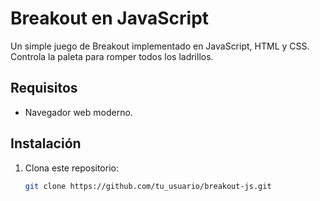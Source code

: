 # Breakout en JavaScript

Un simple juego de Breakout implementado en JavaScript, HTML y CSS. Controla la paleta para romper todos los ladrillos.

## Requisitos

- Navegador web moderno.

## Instalación

1. Clona este repositorio:
   ```sh
   git clone https://github.com/tu_usuario/breakout-js.git
